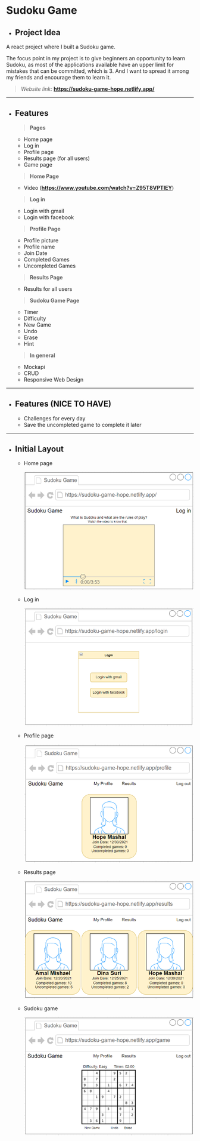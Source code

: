 # **Sudoku Game**
- ## Project Idea
A react project where I built a Sudoku game.

The focus point in my project is to give beginners an opportunity to learn Sudoku, as most of the applications available have an upper limit for mistakes that can be committed, which is 3. And I want to spread it among my friends and encourage them to learn it.

> *Website link:*
**https://sudoku-game-hope.netlify.app/**

***

- ## Features

  > **Pages**
    - Home page
    - Log in
    - Profile page
    - Results page (for all users)
    - Game page

  > **Home Page**
    - Video (**https://www.youtube.com/watch?v=Z95T8VPTlEY**)
  
  > **Log in**
    - Login with gmail
    - Login with facebook

  > **Profile Page**
    - Profile picture
    - Profile name
    - Join Date
    - Completed Games
    - Uncompleted Games

  > **Results Page**
    - Results for all users

  > **Sudoku Game Page**
    - Timer
    - Difficulty
    - New Game
    - Undo
    - Erase
    - Hint

  > **In general**
    - Mockapi
    - CRUD
    - Responsive Web Design

***

- ## Features (**NICE TO HAVE**)
  - Challenges for every day
  - Save the uncompleted game to complete it later

***

- ## Initial Layout
  - Home page

    ![Home Page](https://github.com/HopeMashal/Mid-project/blob/master/readme-images/image-1.PNG)

  - Log in

    ![Login Page](https://github.com/HopeMashal/Mid-project/blob/master/readme-images/image-2.PNG)

  - Profile page

    ![Profile Page](https://github.com/HopeMashal/Mid-project/blob/master/readme-images/image-3.PNG)

  - Results page

    ![Results Page](https://github.com/HopeMashal/Mid-project/blob/master/readme-images/image-4.PNG)

  - Sudoku game

    ![Sudoku Game Page](https://github.com/HopeMashal/Mid-project/blob/master/readme-images/image-5.PNG)

